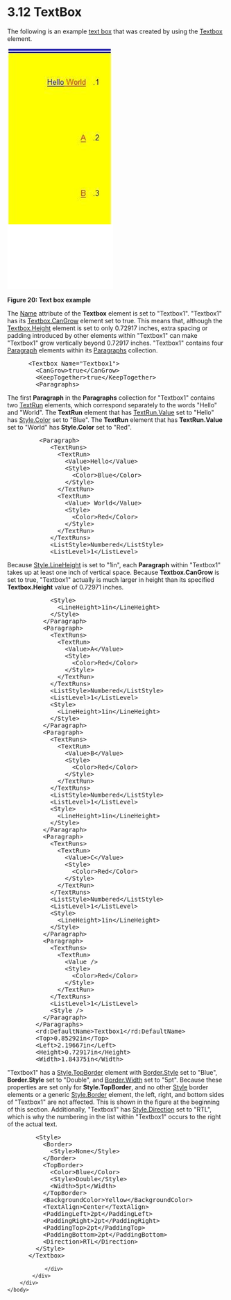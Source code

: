 <html dir="LTR" xmlns:mshelp="http://msdn.microsoft.com/mshelp" xmlns:ddue="http://ddue.schemas.microsoft.com/authoring/2003/5" xmlns:xlink="http://www.w3.org/1999/xlink" xmlns:tool="http://www.microsoft.com/tooltip">
    <head>
        <meta http-equiv="Content-Type" content="text/html; CHARSET=utf-8"></meta>
        <meta name="save" content="history"></meta>
        <title>3.12 TextBox</title>
        <xml>
            <mshelp:toctitle title="3.12 TextBox"></mshelp:toctitle>
            <mshelp:rltitle title="[MS-RDL]: TextBox"></mshelp:rltitle>
            <mshelp:keyword index="A" term="2a976003-c0e4-4f9e-99d4-a01b6d68977f"></mshelp:keyword>
            <mshelp:attr name="DCSext.ContentType" value="open specification"></mshelp:attr>
            <mshelp:attr name="AssetID" value="2a976003-c0e4-4f9e-99d4-a01b6d68977f"></mshelp:attr>
            <mshelp:attr name="TopicType" value="kbRef"></mshelp:attr>
            <mshelp:attr name="DCSext.Title" value="[MS-RDL]: TextBox" />
        </xml>
    </head>
    <body>
        <div id="header">
            <h1 class="heading">3.12 TextBox</h1>
        </div>
        <div id="mainSection">
            <div id="mainBody">
                <div id="allHistory" class="saveHistory"></div>
                <div id="sectionSection0" class="section" name="collapseableSection">
                    

<p>The following is an example <a href="b2482b3f-74ab-4ca8-a9e5-c07955011743.html#gt_861707bc-950b-45dc-8ec3-a8afaf2c8545">text box</a> that was created
by using the <a href="469d0032-b5ec-43d9-ab36-d3a88b9cc1f6.html">Textbox</a>
element.</p>

<p><img src="MS-RDL_files/image020.png" alt="Text box example" title="Text box example"></p>

<p><b>Figure 20: Text box example</b></p>

<p>The <a href="0896fc9e-7234-4d75-ac22-cd77791acadd.html">Name</a>
attribute of the <b>Textbox</b> element is set to &quot;Textbox1&quot;.
&quot;Textbox1&quot; has its <a href="685f8cd0-3cb1-4241-81a3-772aaba71fe4.html">Textbox.CanGrow</a>
element set to true. This means that, although the <a href="024befa4-ac53-4b48-8ad8-ad39a6cdcb60.html">Textbox.Height</a> element is
set to only 0.72917 inches, extra spacing or padding introduced by other
elements within &quot;Textbox1&quot; can make &quot;Textbox1&quot; grow
vertically beyond 0.72917 inches. &quot;Textbox1&quot; contains four <a href="c813d832-e92f-40e9-aadf-77ec1845efbb.html">Paragraph</a> elements within
its <a href="ae693479-2639-48fe-b974-ac95d49ac7bd.html">Paragraphs</a>
collection.</p>

<dl>
<dd>
<div><pre> &lt;Textbox Name=&quot;Textbox1&quot;&gt;
   &lt;CanGrow&gt;true&lt;/CanGrow&gt;
   &lt;KeepTogether&gt;true&lt;/KeepTogether&gt;
   &lt;Paragraphs&gt;
</pre></div>
</dd></dl>

<p>The first <b>Paragraph</b> in the <b>Paragraphs</b>
collection for &quot;Textbox1&quot; contains two <a href="90623d67-443b-4480-9869-e03277a6223a.html">TextRun</a> elements, which
correspond separately to the words &quot;Hello&quot; and &quot;World&quot;. The
<b>TextRun</b> element that has <a href="99982bda-2dd1-4626-b8ef-da888d95f4ff.html">TextRun.Value</a> set to
&quot;Hello&quot; has <a href="7911c883-f314-41d9-9136-02e8a26279ad.html">Style.Color</a>
set to &quot;Blue&quot;. The <b>TextRun</b> element that has <b>TextRun.Value</b>
set to &quot;World&quot; has <b>Style.Color</b> set to &quot;Red&quot;.</p>

<dl>
<dd>
<div><pre>    &lt;Paragraph&gt;
       &lt;TextRuns&gt;
         &lt;TextRun&gt;
           &lt;Value&gt;Hello&lt;/Value&gt;
           &lt;Style&gt;
             &lt;Color&gt;Blue&lt;/Color&gt;
           &lt;/Style&gt;
         &lt;/TextRun&gt;
         &lt;TextRun&gt;
           &lt;Value&gt; World&lt;/Value&gt;
           &lt;Style&gt;
             &lt;Color&gt;Red&lt;/Color&gt;
           &lt;/Style&gt;
         &lt;/TextRun&gt;
       &lt;/TextRuns&gt;
       &lt;ListStyle&gt;Numbered&lt;/ListStyle&gt;
       &lt;ListLevel&gt;1&lt;/ListLevel&gt;
</pre></div>
</dd></dl>

<p>Because <a href="c4b918c6-e1f6-4fa4-b814-e9039cbe1a5b.html">Style.LineHeight</a>
is set to &quot;1in&quot;, each <b>Paragraph</b> within &quot;Textbox1&quot;
takes up at least one inch of vertical space. Because <b>Textbox.CanGrow</b> is
set to true, &quot;Textbox1&quot; actually is much larger in height than its
specified <b>Textbox.Height</b> value of 0.72971 inches.</p>

<dl>
<dd>
<div><pre>       &lt;Style&gt;
         &lt;LineHeight&gt;1in&lt;/LineHeight&gt;
       &lt;/Style&gt;
     &lt;/Paragraph&gt;
     &lt;Paragraph&gt;
       &lt;TextRuns&gt;
         &lt;TextRun&gt;
           &lt;Value&gt;A&lt;/Value&gt;
           &lt;Style&gt;
             &lt;Color&gt;Red&lt;/Color&gt;
           &lt;/Style&gt;
         &lt;/TextRun&gt;
       &lt;/TextRuns&gt;
       &lt;ListStyle&gt;Numbered&lt;/ListStyle&gt;
       &lt;ListLevel&gt;1&lt;/ListLevel&gt;
       &lt;Style&gt;
         &lt;LineHeight&gt;1in&lt;/LineHeight&gt;
       &lt;/Style&gt;
     &lt;/Paragraph&gt;
     &lt;Paragraph&gt;
       &lt;TextRuns&gt;
         &lt;TextRun&gt;
           &lt;Value&gt;B&lt;/Value&gt;
           &lt;Style&gt;
             &lt;Color&gt;Red&lt;/Color&gt;
           &lt;/Style&gt;
         &lt;/TextRun&gt;
       &lt;/TextRuns&gt;
       &lt;ListStyle&gt;Numbered&lt;/ListStyle&gt;
       &lt;ListLevel&gt;1&lt;/ListLevel&gt;
       &lt;Style&gt;
         &lt;LineHeight&gt;1in&lt;/LineHeight&gt;
       &lt;/Style&gt;
     &lt;/Paragraph&gt;
     &lt;Paragraph&gt;
       &lt;TextRuns&gt;
         &lt;TextRun&gt;
           &lt;Value&gt;C&lt;/Value&gt;
           &lt;Style&gt;
             &lt;Color&gt;Red&lt;/Color&gt;
           &lt;/Style&gt;
         &lt;/TextRun&gt;
       &lt;/TextRuns&gt;
       &lt;ListStyle&gt;Numbered&lt;/ListStyle&gt;
       &lt;ListLevel&gt;1&lt;/ListLevel&gt;
       &lt;Style&gt;
         &lt;LineHeight&gt;1in&lt;/LineHeight&gt;
       &lt;/Style&gt;
     &lt;/Paragraph&gt;
     &lt;Paragraph&gt;
       &lt;TextRuns&gt;
         &lt;TextRun&gt;
           &lt;Value /&gt;
           &lt;Style&gt;
             &lt;Color&gt;Red&lt;/Color&gt;
           &lt;/Style&gt;
         &lt;/TextRun&gt;
       &lt;/TextRuns&gt;
       &lt;ListLevel&gt;1&lt;/ListLevel&gt;
       &lt;Style /&gt;
     &lt;/Paragraph&gt;
   &lt;/Paragraphs&gt;
   &lt;rd:DefaultName&gt;Textbox1&lt;/rd:DefaultName&gt;
   &lt;Top&gt;0.85292in&lt;/Top&gt;
   &lt;Left&gt;2.19667in&lt;/Left&gt;
   &lt;Height&gt;0.72917in&lt;/Height&gt;
   &lt;Width&gt;1.84375in&lt;/Width&gt;
</pre></div>
</dd></dl>

<p>&quot;Textbox1&quot; has a <a href="1b6c9e18-f240-44a2-acdf-10ea70045d3c.html">Style.TopBorder</a> element
with <a href="ddc532a7-275a-422a-8a67-f9aecd2d0873.html">Border.Style</a> set
to &quot;Blue&quot;, <b>Border.Style</b> set to &quot;Double&quot;, and <a href="c7978ca5-19ec-4c2a-9060-33d0c1c4e3fa.html">Border.Width</a> set to
&quot;5pt&quot;. Because these properties are set only for <b>Style.TopBorder</b>,
and no other <a href="ea446209-9c6a-46ce-b472-fae8b8350b37.html">Style</a>
border elements or a generic <a href="847db862-6fda-40c4-b133-45989ecb09bd.html">Style.Border</a>
element, the left, right, and bottom sides of &quot;Textbox1&quot; are not
affected. This is shown in the figure at the beginning of this section.
Additionally, &quot;Textbox1&quot; has <a href="4c0efe27-0fb0-43ca-a3c1-d37cd7fb4c72.html">Style.Direction</a> set to
&quot;RTL&quot;, which is why the numbering in the list within
&quot;Textbox1&quot; occurs to the right of the actual text.</p>

<dl>
<dd>
<div><pre>   &lt;Style&gt;
     &lt;Border&gt;
       &lt;Style&gt;None&lt;/Style&gt;
     &lt;/Border&gt;
     &lt;TopBorder&gt;
       &lt;Color&gt;Blue&lt;/Color&gt;
       &lt;Style&gt;Double&lt;/Style&gt;
       &lt;Width&gt;5pt&lt;/Width&gt;
     &lt;/TopBorder&gt;
     &lt;BackgroundColor&gt;Yellow&lt;/BackgroundColor&gt;
     &lt;TextAlign&gt;Center&lt;/TextAlign&gt;
     &lt;PaddingLeft&gt;2pt&lt;/PaddingLeft&gt;
     &lt;PaddingRight&gt;2pt&lt;/PaddingRight&gt;
     &lt;PaddingTop&gt;2pt&lt;/PaddingTop&gt;
     &lt;PaddingBottom&gt;2pt&lt;/PaddingBottom&gt;
     &lt;Direction&gt;RTL&lt;/Direction&gt;
   &lt;/Style&gt;
 &lt;/Textbox&gt;
</pre></div>
</dd></dl>


                </div>
            </div>
        </div>
    </body>
</html>